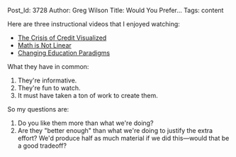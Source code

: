 Post_Id: 3728
Author: Greg Wilson
Title: Would You Prefer...
Tags: content

<p>Here are three instructional videos that I enjoyed watching:</p>
<ul>
<li><a href="http://vimeo.com/3261363">The Crisis of Credit Visualized</a></li>
<li><a href="http://prezi.com/aww2hjfyil0u/math-is-not-linear/">Math is Not Linear</a></li>
<li><a href="http://comment.rsablogs.org.uk/2010/10/14/rsa-animate-changing-education-paradigms/">Changing Education Paradigms</a></li>
</ul>
<p>What they have in common:</p>
<ol>
<li>They're informative.</li>
<li>They're fun to watch.</li>
<li>It must have taken a ton of work to create them.</li>
</ol>
<p>So my questions are:</p>
<ol>
<li>Do you like them more than what we're doing?</li>
<li>Are they "better enough" than what we're doing to justify the extra effort? We'd produce half as much material if we did this&mdash;would that be a good tradeoff?</li>
</ol>
<ol></ol>

